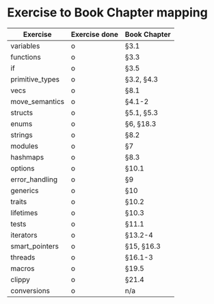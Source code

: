 # Exercise to Book Chapter mapping

| Exercise               | Exercise done        | Book Chapter        |
| ---------------------- | -------------------  | -------------------- |
| variables              | o                    | §3.1                |
| functions              | o                    | §3.3                |
| if                     | o                    | §3.5                |
| primitive_types        | o                    | §3.2, §4.3          |
| vecs                   | o                    | §8.1                |
| move_semantics         | o                    | §4.1-2              |
| structs                | o                    | §5.1, §5.3          |
| enums                  | o                    | §6, §18.3           |
| strings                | o                    | §8.2                |
| modules                | o                    | §7                  |
| hashmaps               | o                    | §8.3                |
| options                | o                    | §10.1               |
| error_handling         | o                    | §9                  |
| generics               | o                    | §10                 |
| traits                 | o                    | §10.2               |
| lifetimes              | o                    | §10.3               |
| tests                  | o                    | §11.1               |
| iterators              | o                    | §13.2-4             |
| smart_pointers         | o                    | §15, §16.3          |
| threads                | o                    | §16.1-3             |
| macros                 | o                    | §19.5               |
| clippy                 | o                    | §21.4               |
| conversions            | o                    | n/a                 |
